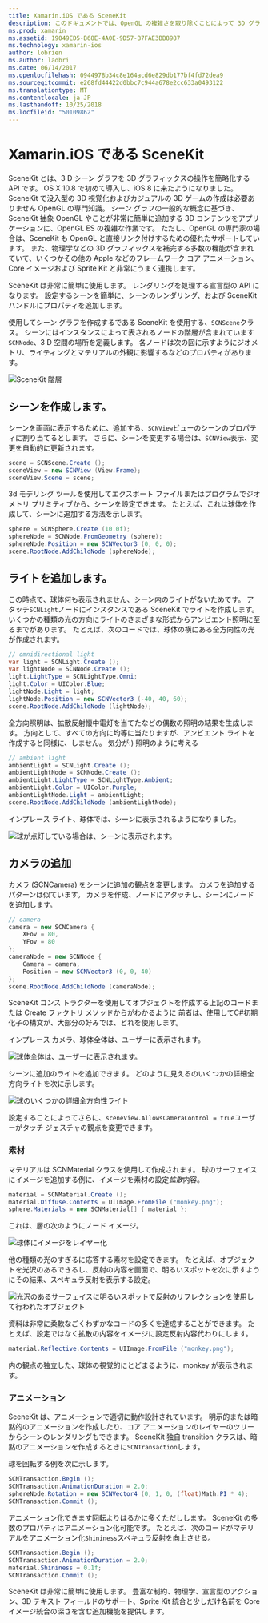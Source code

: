 ```yaml
---
title: Xamarin.iOS である SceneKit
description: このドキュメントでは、OpenGL の複雑さを取り除くことによって 3D グラフィックスの操作を簡素化する 3D シーン グラフ API である SceneKit を説明します。
ms.prod: xamarin
ms.assetid: 19049ED5-B68E-4A0E-9D57-B7FAE3BB8987
ms.technology: xamarin-ios
author: lobrien
ms.author: laobri
ms.date: 06/14/2017
ms.openlocfilehash: 0944978b34c8e164acd6e829db177bf4fd72dea9
ms.sourcegitcommit: e268fd44422d0bbc7c944a678e2cc633a0493122
ms.translationtype: MT
ms.contentlocale: ja-JP
ms.lasthandoff: 10/25/2018
ms.locfileid: "50109862"
---
```

# <a name="scenekit-in-xamarinios"></a>Xamarin.iOS である SceneKit

SceneKit とは、3 D シーン グラフを 3D グラフィックスの操作を簡略化する API です。 OS X 10.8 で初めて導入し、iOS 8 に来たようになりました。 SceneKit で没入型の 3D 視覚化およびカジュアルの 3D ゲームの作成は必要ありません OpenGL の専門知識。 シーン グラフの一般的な概念に基づき、SceneKit 抽象 OpenGL やことが非常に簡単に追加する 3D コンテンツをアプリケーションに、OpenGL ES の複雑な作業です。 ただし、OpenGL の専門家の場合は、SceneKit も OpenGL と直接リンク付けするための優れたサポートしています。 また、物理学などの 3D グラフィックスを補完する多数の機能が含まれていて、いくつかその他の Apple などのフレームワーク コア アニメーション、Core イメージおよび Sprite Kit と非常にうまく連携します。

SceneKit は非常に簡単に使用します。 レンダリングを処理する宣言型の API になります。 設定するシーンを簡単に、シーンのレンダリング、および SceneKit ハンドルにプロパティを追加します。

使用してシーン グラフを作成するである SceneKit を使用する、`SCNScene`クラス。 シーンにはインスタンスによって表されるノードの階層が含まれています`SCNNode`、3 D 空間の場所を定義します。 各ノードは次の図に示すようにジオメトリ、ライティングとマテリアルの外観に影響するなどのプロパティがあります。

![](scenekit-images/image7.png "SceneKit 階層") 

## <a name="create-a-scene"></a>シーンを作成します。

シーンを画面に表示するために、追加する、`SCNView`ビューのシーンのプロパティに割り当てるとします。 さらに、シーンを変更する場合は、`SCNView`表示、変更を自動的に更新されます。

```csharp
scene = SCNScene.Create ();
sceneView = new SCNView (View.Frame);
sceneView.Scene = scene;
```

3d モデリング ツールを使用してエクスポート ファイルまたはプログラムでジオメトリ プリミティブから、シーンを設定できます。 たとえば、これは球体を作成して、シーンに追加する方法を示します。

```csharp
sphere = SCNSphere.Create (10.0f);
sphereNode = SCNNode.FromGeometry (sphere);
sphereNode.Position = new SCNVector3 (0, 0, 0);
scene.RootNode.AddChildNode (sphereNode);
```

## <a name="adding-light"></a>ライトを追加します。

この時点で、球体何も表示されません、シーン内のライトがないためです。 アタッチ`SCNLight`ノードにインスタンスである SceneKit でライトを作成します。 いくつかの種類の光の方向にライトのさまざまな形式からアンビエント照明に至るまでがあります。 たとえば、次のコードでは、球体の横にある全方向性の光が作成されます。

```csharp
// omnidirectional light
var light = SCNLight.Create ();
var lightNode = SCNNode.Create ();
light.LightType = SCNLightType.Omni;
light.Color = UIColor.Blue;
lightNode.Light = light;
lightNode.Position = new SCNVector3 (-40, 40, 60);
scene.RootNode.AddChildNode (lightNode);
```

全方向照明は、拡散反射懐中電灯を当てたなどの偶数の照明の結果を生成します。 方向として、すべての方向に均等に当たりますが、アンビエント ライトを作成すると同様に、しません。 気分が:) 照明のように考える

```csharp
// ambient light
ambientLight = SCNLight.Create ();
ambientLightNode = SCNNode.Create ();
ambientLight.LightType = SCNLightType.Ambient;
ambientLight.Color = UIColor.Purple;
ambientLightNode.Light = ambientLight;
scene.RootNode.AddChildNode (ambientLightNode);
```

インプレース ライト、球体では、シーンに表示されるようになりました。

![](scenekit-images/image8.png "球が点灯している場合は、シーンに表示されます。")
 
## <a name="adding-a-camera"></a>カメラの追加

カメラ (SCNCamera) をシーンに追加の観点を変更します。 カメラを追加するパターンは似ています。 カメラを作成、ノードにアタッチし、シーンにノードを追加します。

```csharp
// camera
camera = new SCNCamera {
    XFov = 80,
    YFov = 80
};
cameraNode = new SCNNode {
    Camera = camera,
    Position = new SCNVector3 (0, 0, 40)
};
scene.RootNode.AddChildNode (cameraNode);
```

SceneKit コンス トラクターを使用してオブジェクトを作成する上記のコードまたは Create ファクトリ メソッドからがわかるように 前者は、使用してC#初期化子の構文が、大部分の好みでは、どれを使用します。

インプレース カメラ、球体全体は、ユーザーに表示されます。

![](scenekit-images/image9.png "球体全体は、ユーザーに表示されます。")
 
シーンに追加のライトを追加できます。 どのように見えるのいくつかの詳細全方向ライトを次に示します。

![](scenekit-images/image10.png "球のいくつかの詳細全方向性ライト")
 
設定することによってさらに、`sceneView.AllowsCameraControl = true`ユーザーがタッチ ジェスチャの観点を変更できます。

### <a name="materials"></a>素材

マテリアルは SCNMaterial クラスを使用して作成されます。 球のサーフェイスにイメージを追加する例に、イメージを素材の設定*拡散*内容。

```csharp
material = SCNMaterial.Create ();
material.Diffuse.Contents = UIImage.FromFile ("monkey.png");
sphere.Materials = new SCNMaterial[] { material };
```

これは、層の次のようにノード イメージ。

![](scenekit-images/image11.png "球体にイメージをレイヤー化")
 
他の種類の光のすぎるに応答する素材を設定できます。 たとえば、オブジェクトを光沢のあるできるし、反射の内容を画面で、明るいスポットを次に示すようにその結果、スペキュラ反射を表示する設定。

![](scenekit-images/image12.png "光沢のあるサーフェイスに明るいスポットで反射のリフレクションを使用して行われたオブジェクト")
 
資料は非常に柔軟なごくわずかなコードの多くを達成することができます。 たとえば、設定ではなく拡散の内容をイメージに設定反射内容代わりにします。

```csharp
material.Reflective.Contents = UIImage.FromFile ("monkey.png");
```

内の観点の独立した、球体の視覚的にとどまるように、monkey が表示されます。

### <a name="animation"></a>アニメーション

SceneKit は、アニメーションで適切に動作設計されています。 明示的または暗黙的のアニメーションを作成したり、コア アニメーションのレイヤーのツリーからシーンのレンダリングもできます。 SceneKit 独自 transition クラスは、暗黙のアニメーションを作成するときに`SCNTransaction`します。

球を回転する例を次に示します。

```csharp
SCNTransaction.Begin ();
SCNTransaction.AnimationDuration = 2.0;
sphereNode.Rotation = new SCNVector4 (0, 1, 0, (float)Math.PI * 4);
SCNTransaction.Commit ();
```

アニメーション化できます回転よりはるかに多くただしします。 SceneKit の多数のプロパティはアニメーション化可能です。 たとえば、次のコードがマテリアルをアニメーション化`Shininess`スペキュラ反射を向上させる。

```csharp
SCNTransaction.Begin ();
SCNTransaction.AnimationDuration = 2.0;
material.Shininess = 0.1f;
SCNTransaction.Commit ();
```

SceneKit は非常に簡単に使用します。 豊富な制約、物理学、宣言型のアクション、3D テキスト フィールドのサポート、Sprite Kit 統合と少しだけ名前を Core イメージ統合の深さを含む追加機能を提供します。
